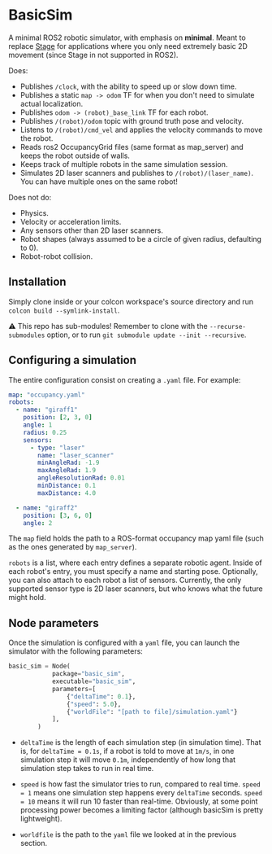 # BasicSim

A minimal ROS2 robotic simulator, with emphasis on **minimal**. Meant to replace [Stage](https://github.com/rtv/Stage) for applications where you only need extremely basic 2D movement (since Stage in not supported in ROS2).

Does:

- Publishes `/clock`, with the ability to speed up or slow down time.
- Publishes a static `map -> odom` TF for when you don't need to simulate actual localization.
- Publishes `odom -> (robot)_base_link` TF for each robot.
- Publishes `/(robot)/odom` topic with ground truth pose and velocity.
- Listens to `/(robot)/cmd_vel` and applies the velocity commands to move the robot.
- Reads ros2 OccupancyGrid files (same format as map_server) and keeps the robot outside of walls.
- Keeps track of multiple robots in the same simulation session.
- Simulates 2D laser scanners and publishes to `/(robot)/(laser_name)`. You can have multiple ones on the same robot!

Does not do:
- Physics.
- Velocity or acceleration limits.
- Any sensors other than 2D laser scanners.
- Robot shapes (always assumed to be a circle of given radius, defaulting to 0). 
- Robot-robot collision.

## Installation
Simply clone inside or your colcon workspace's source directory and run `colcon build --symlink-install`.

⚠️ This repo has sub-modules! Remember to clone with the `--recurse-submodules` option, or to run `git submodule update --init --recursive`.

## Configuring a simulation

The entire configuration consist on creating a `.yaml` file. For example:

```yaml
map: "occupancy.yaml"
robots:
  - name: "giraff1"
    position: [2, 3, 0]
    angle: 1
    radius: 0.25
    sensors:
      - type: "laser"
        name: "laser_scanner" 
        minAngleRad: -1.9
        maxAngleRad: 1.9
        angleResolutionRad: 0.01 
        minDistance: 0.1
        maxDistance: 4.0

  - name: "giraff2"
    position: [3, 6, 0]
    angle: 2
```

The `map` field holds the path to a ROS-format occupancy map yaml file (such as the ones generated by `map_server`).

`robots` is a list, where each entry defines a separate robotic agent. Inside of each robot's entry, you must specify a name and starting pose. Optionally, you can also attach to each robot a list of sensors. Currently, the only supported sensor type is 2D laser scanners, but who knows what the future might hold.

## Node parameters
Once the simulation is configured with a `yaml` file, you can launch the simulator with the following parameters:

```python
basic_sim = Node(
            package="basic_sim",
            executable="basic_sim",
            parameters=[
                {"deltaTime": 0.1},
                {"speed": 5.0},
                {"worldFile": "[path to file]/simulation.yaml"}
            ],
        )
```
- `deltaTime` is the length of each simulation step (in simulation time). That is, for `deltaTime = 0.1s`, if a robot is told to move at `1m/s`, in one simulation step it will move `0.1m`, independently of how long that simulation step takes to run in real time.

- `speed` is how fast the simulator tries to run, compared to real time. `speed = 1` means one simulation step happens every `deltaTime` seconds. `speed = 10` means it will run 10 faster than real-time. Obviously, at some point processing power becomes a limiting factor (although basicSim is pretty lightweight). 

- `worldfile` is the path to the `yaml` file we looked at in the previous section.
